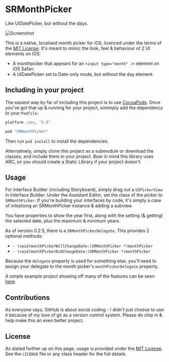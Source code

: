 # SRMonthPicker

Like UIDatePicker, but without the days.

![Screenshot](/simonrice/SRMonthPicker/raw/master/Doc/screenshot.png)

This is a native, localised month picker for iOS, licenced under the terms of the [MIT License](http://opensource.org/licenses/mit-license.php).  It's meant to mimic the look, feel & behaviour of 2 UI elements on iOS:

* A monthpicker that appears for an `<input type="month" />` element on iOS Safari
* A UIDatePicker set to Date-only mode, but without the day element.

## Including in your project

The easiest way by far of including this project is to use [CocoaPods](http://cocoapods.org).  Once you've got that up & running for your project, simimply add the dependency to your `Podfile`:

```ruby
platform :ios, "5.0"

pod "SRMonthPicker"

```

Then run `pod install` to install the dependencies.

Alternatively, simply clone this project as a submodule or download the classes, and include them in your project.  Bear in mind this library uses ARC, so you should create a Static Library if your project doesn't.

## Usage

For Interface Builder (including Storyboard), simply drag out a `UIPickerView` in Interface Builder.  Under the Assistant Editor, set the class of the picker to `SRMonthPicker`.  If you're building your interfaces by code, it's simply a case of initialising an SRMonthPicker instance & adding a subview.

You have properties to show the year first, along with the setting (& getting) the selected date, plus the maximum & minimum years.

As of version 0.2.5, there is a `SRMonthPickerDelegate`.  This provides 2 optional methods:

* `- (void)monthPickerWillChangeDate:(SRMonthPicker *)monthPicker`
* `- (void)monthPickerDidChangeDate:(SRMonthPicker *)monthPicker`

Because the `delegate` property is used for something else, you'll need to assign your delegate to the month picker's `monthPickerDelegate` property.

A simple example project showing off many of the features can be seen [here](https://www.github.com/simonrice/SRMonthPickerExample).

## Contributions

As everyone says, GitHub is about social coding - I didn't just choose to use it because of my love of git as a version control system.  Please do chip in & help make this an even better project.

## License

As stated further up on this page, usage is provided under the [MIT License](http://opensource.org/licenses/mit-license.php).  See the `LICENSE` file or any class header for the full details.
